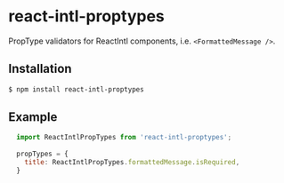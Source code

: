 # react-intl-proptypes

PropType validators for ReactIntl components, i.e. `<FormattedMessage />`.

## Installation

```sh
$ npm install react-intl-proptypes
```

## Example

```js
  import ReactIntlPropTypes from 'react-intl-proptypes';
  
  propTypes = {
    title: ReactIntlPropTypes.formattedMessage.isRequired,
  }
```
